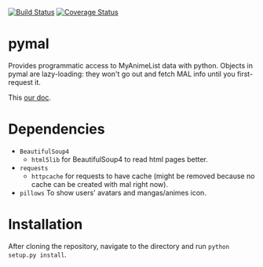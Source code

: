 [![Build Status](https://travis-ci.org/tomerghelber/pymal.svg)](https://travis-ci.org/tomerghelber/pymal)
[![Coverage Status](https://coveralls.io/repos/tomerghelber/pymal/badge.png)](https://coveralls.io/r/tomerghelber/pymal)

pymal
==========
Provides programmatic access to MyAnimeList data with python.
Objects in pymal are lazy-loading: they won't go out and fetch MAL info until you first-request it.

This [our doc](http://pymal.readthedocs.org/en/latest/).

Dependencies
===========
* `BeautifulSoup4`
    * `html5lib` for BeautifulSoup4 to read html pages better.
* `requests`
    * `httpcache` for requests to have cache (might be removed because no cache can be created with mal right now).
* `pillows`
 To show users' avatars and mangas/animes icon.

Installation
============
After cloning the repository, navigate to the directory and run `python setup.py install`.
